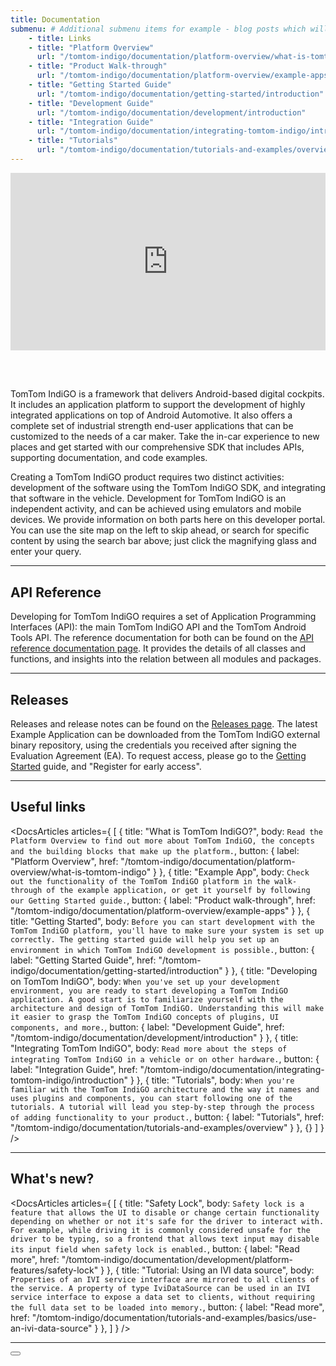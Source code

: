 ```yaml
---
title: Documentation
submenu: # Additional submenu items for example - blog posts which will be displayed right below table of contents. (not mandatory)
    - title: Links
    - title: "Platform Overview"
      url: "/tomtom-indigo/documentation/platform-overview/what-is-tomtom-indigo"
    - title: "Product Walk-through"
      url: "/tomtom-indigo/documentation/platform-overview/example-apps"
    - title: "Getting Started Guide"
      url: "/tomtom-indigo/documentation/getting-started/introduction"
    - title: "Development Guide"
      url: "/tomtom-indigo/documentation/development/introduction"
    - title: "Integration Guide"
      url: "/tomtom-indigo/documentation/integrating-tomtom-indigo/introduction"
    - title: "Tutorials"
      url: "/tomtom-indigo/documentation/tutorials-and-examples/overview"
---
```


<iframe
    src="https://player.vimeo.com/video/649985038?h=5a2fa675b4&title=0&portrait=0&color=44ABE0"
    style="aspect-ratio: 16 / 9; width: 100%; margin-bottom: 3rem;"
    frameborder="0"
    allow="autoplay; fullscreen; picture-in-picture;"
    allowfullscreen>
</iframe>

TomTom IndiGO is a framework that delivers Android-based digital cockpits. It includes an 
application platform to support the development of highly integrated applications on top of Android 
Automotive. It also offers a complete set of industrial strength end-user applications that can be 
customized to the needs of a car maker. Take the in-car experience to new places and get started 
with our comprehensive SDK that includes APIs, supporting documentation, and code examples.

Creating a TomTom IndiGO product requires two distinct activities: development of the software using
the TomTom IndiGO SDK, and integrating that software in the vehicle. Development for TomTom IndiGO
is an independent activity, and can be achieved using emulators and mobile devices. We provide
information on both parts here on this developer portal. You can use the site map on the left to
skip ahead, or search for specific content by using the search bar above; just click the magnifying
glass and enter your query.

---

## API Reference

Developing for TomTom IndiGO requires a set of Application Programming Interfaces (API): the main
TomTom IndiGO API and the TomTom Android Tools API. The reference documentation for both can be
found on the [API reference documentation page](/tomtom-indigo/api-reference/api-reference).
It provides the details of all classes and functions, and insights into the relation between all
modules and packages.

---

## Releases

Releases and release notes can be found on the [Releases page](/tomtom-indigo/releases/releases). 
The latest Example Application can be downloaded from the TomTom IndiGO external binary repository, 
using the credentials you received after signing the Evaluation Agreement (EA). To request access, 
please go to the [Getting Started](/tomtom-indigo/documentation/getting-started/introduction) 
guide, and "Register for early access".

---

## Useful links

<!-- prettier-ignore -->
<DocsArticles
  articles={
    [
      {
        title: "What is TomTom IndiGO?",
        body: `Read the Platform Overview to find out more about TomTom IndiGO, the concepts and
         the building blocks that make up the platform.`,
        button: {
          label: "Platform Overview",
          href: "/tomtom-indigo/documentation/platform-overview/what-is-tomtom-indigo"
        }
      },
      {
        title: "Example App",
        body: `Check out the functionality of the TomTom IndiGO platform in the walk-through of
        the example application, or get it yourself by following our Getting Started guide.`,
        button: {
          label: "Product walk-through",
          href: "/tomtom-indigo/documentation/platform-overview/example-apps"
        }
      },
      {
        title: "Getting Started",
        body: `Before you can start development with the TomTom IndiGO platform, you'll have to
        make sure your system is set up correctly. The getting started guide will help you set up
        an environment in which TomTom IndiGO development is possible.`,
        button: {
          label: "Getting Started Guide",
          href: "/tomtom-indigo/documentation/getting-started/introduction"
        }
      },
      {
        title: "Developing on TomTom IndiGO",
        body: `When you've set up your development environment, you are ready to start developing
        a TomTom IndiGO application. A good start is to familiarize yourself with the architecture
        and design of TomTom IndiGO. Understanding this will make it easier to grasp the TomTom
        IndiGO concepts of plugins, UI components, and more.`,
        button: {
          label: "Development Guide",
          href: "/tomtom-indigo/documentation/development/introduction"
        }
      },
      {
        title: "Integrating TomTom IndiGO",
        body: `Read more about the steps of integrating TomTom IndiGO in a vehicle or on other
        hardware.`,
        button: {
          label: "Integration Guide",
          href: "/tomtom-indigo/documentation/integrating-tomtom-indigo/introduction"
        }
      },
      {
        title: "Tutorials",
        body: `When you're familiar with the TomTom IndiGO architecture and the way it names and
        uses plugins and components, you can start following one of the tutorials. A tutorial will
        lead you step-by-step through the process of adding functionality to your product.`,
        button: {
          label: "Tutorials",
          href: "/tomtom-indigo/documentation/tutorials-and-examples/overview"
        }
      },
      {}
    ]
  }
/>

---

## What's new?

<!-- prettier-ignore -->
<DocsArticles
  articles={
    [
      {
        title: "Safety Lock",
        body: `Safety lock is a feature that allows the UI to disable or change certain
        functionality depending on whether or not it's safe for the driver to interact with.
        For example, while driving it is commonly considered unsafe for the driver to be typing,
        so a frontend that allows text input may disable its input field when safety lock is
        enabled.`,
        button: {
          label: "Read more",
          href: "/tomtom-indigo/documentation/development/platform-features/safety-lock"
        }
      },
      {
        title: "Tutorial: Using an IVI data source",
        body: `Properties of an IVI service interface are mirrored to all clients of the service.
        A property of type IviDataSource can be used in an IVI service interface to expose a data
        set to clients, without requiring the full data set to be loaded into memory.`,
        button: {
          label: "Read more",
          href: "/tomtom-indigo/documentation/tutorials-and-examples/basics/use-an-ivi-data-source"
        }
      },
    ]
  }
/>

---

<Button label="Get Started" href="/tomtom-indigo/documentation/getting-started/introduction" icon="arrow" />
